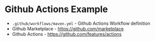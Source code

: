 # Github Actions Example
- `.github/workflows/maven.yml` - Github Actions Workflow definition
- Github Marketplace - https://github.com/marketplace
- Github Actions - https://github.com/features/actions
